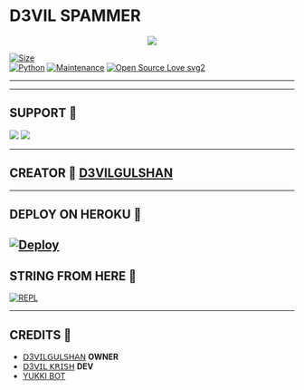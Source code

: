 # D3VIL SPAMMER

<p align="center">
  <img src="https://telegra.ph/file/459c9bac605fa9de1207d.jpg">
</p>


[![Size](https://img.shields.io/github/repo-size/d3vilgulshan/d3VIL-spam-bot?style=flat-square&color=orange)](https://github.com/d3vilgulshan/d3VIL-spam-bot/)   
[![Python](https://img.shields.io/badge/Python-v3.9-blue)](https://www.python.org/)
[![Maintenance](https://img.shields.io/badge/Maintained%3F-yes-green.svg)](https://github.com/d3vilgulshan/d3VIL-spam-bot/graphs/commit-activity)
[![Open Source Love svg2](https://badges.frapsoft.com/os/v2/open-source.svg?v=103)](https://github.com/d3vilgulshan/d3VIL-spam-bot)   

----

-------------------------------------------------

## SUPPORT 📍
                          
<a href="https://t.me/D3VIL_BOT_SUPPORT"><img src="https://img.shields.io/badge/Join-SUPPORT%20GROUP-red.svg?logo=Telegram"></a>
<a href="https://t.me/D3VIL_BOT_OFFICIAL"><img src="https://img.shields.io/badge/Join-SUPPORT%20CHANNEL-red.svg?logo=Telegram"></a>

-------------------------------------------------

## CREATOR 📍 [**D3VILGULSHAN**](https://t.me/D3VILGULSHAN)
                   
-------------------------------------------------

## DEPLOY ON HEROKU 📍
[![Deploy](https://www.herokucdn.com/deploy/button.svg)](https://heroku.com/deploy?template=https://github.com/D3VILGULSHAN/d3VIL-spam-bot)
------------------------------------------------


## STRING FROM HERE 📍

[![REPL](https://repl.it/badge/github/D3VILGULSHAN/d3vil-spam-bot)](https://replit.com/@D3VILGULSHAN1/D3VIL-SPAM-BOT#main.py)
    
-------------------------------------------------

## CREDITS 📍

- [𝖣3𝖵𝖨𝖫𝖦𝖴𝖫𝖲𝖧𝖠𝖭](https://t.me/D3𝖵𝖨𝖫𝖦𝖴𝖫𝖲𝖧𝖠𝖭)  __OWNER__
- [𝖣3𝖵𝖨𝖫 𝖪𝖱𝖨𝖲𝖧](https://t.me/D3_krish) __DEV__
- [YUKKI BOT](https://github.com/YukkiBot/YukkiMultiSpamBot)
